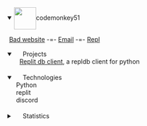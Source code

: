 <details open>
  <summary><img align=center src="https://storage.googleapis.com/replit/images/1596838183340_fcacc2f9f4d16db47743dbd2a5be8dfc.png" height=50/>codemonkey51</summary>



  &nbsp;[Bad website](https://codemonkey51.dev) -=- [Email](mailto:contact@codemonkey51.dev) -=- [Repl](https://repl.it/@codemonkey51)

  <details open>
    &nbsp;<summary><img src="http://www.iconexperience.com/_img/o_collection_png/green_dark_grey/512x512/plain/calendar.png" height="16"> Projects</summary>
    &nbsp;&nbsp;&nbsp;&nbsp;&nbsp;<a href="https://github.com/codemonkey51/replit-db-client">Replit db client</a>, a repldb client for python<br>
  &nbsp;</details>

  <details open>
    <summary><img src="https://d1nhio0ox7pgb.cloudfront.net/_img/g_collection_png/standard/256x256/cpu2.png" height=16> Technologies</summary>
    &nbsp;&nbsp;&nbsp;&nbsp;&nbsp;Python<br>
    &nbsp;&nbsp;&nbsp;&nbsp;&nbsp;replit<br>
    &nbsp;&nbsp;&nbsp;&nbsp;&nbsp;discord<br>
  &nbsp;</details>

  <details>
    &nbsp;<summary><img src="https://image.flaticon.com/icons/png/512/172/172175.png" height=16> Statistics</summary>
    &nbsp;<table>
    &nbsp;<tr>
      &nbsp;<td>
        &nbsp;<a href="https://github.com/anuraghazra/github-readme-stats"><img src="https://github-readme-stats.vercel.app/api?username=codemonkey51" alt="codedmonkey51 github stats"></a>
      </td>
      <td>
        &nbsp;<a href="https://github.com/anuraghazra/github-readme-stats"><img src="https://github-readme-stats.vercel.app/api/top-langs/?username=codemonkey51" alt="Top Langs"></a>
      </td>
    </tr>
  </details>
</details>
